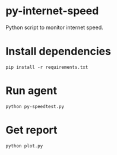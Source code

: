 # py-internet-speed
Python script to monitor internet speed.


# Install dependencies

``pip install -r requirements.txt``

# Run agent

``python py-speedtest.py``

# Get report
``python plot.py``
